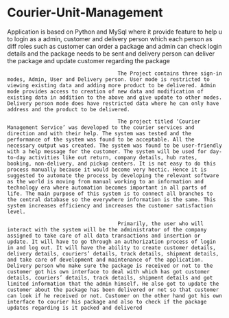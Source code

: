 # Courier-Unit-Management
Application is based on Python and MySql where it provide feature to help u to login as a admin, customer and delivery  person which each person as diff roles such as customer can order a package and admin can check login details and the package needs to be sent and delivery person can deliver the package and update customer regarding the package

                                        The Project contains three sign-in modes, Admin, User and Delivery person. User mode is restricted to viewing existing data and adding more product to be delivered. Admin mode provides access to creation of new data and modification of existing data in addition to the above and give update to other modes. Delivery person mode does have restricted data where he can only have address and the product to be delivered.

                                        The project titled ‘Courier Management Service’ was developed to the courier services and direction and with their help. The system was tested and the performance of the system was found to be acceptable. All the necessary output was created. The system was found to be user-friendly with a help message for the customer. The system will be used for day-to-day activities like out return, company details, hub rates, booking, non-delivery, and pickup centers. It is not easy to do this process manually because it would become very hectic. Hence it is suggested to automate the process by developing the relevant software as the world is moving from manual working to an information and technology era where automation becomes important in all parts of life. The main purpose of this system is to connect all branches to the central database so the everywhere information is the same. This system increases efficiency and increases the customer satisfaction level.

                                        Primarily, the user who will interact with the system will be the administrator of the company assigned to take care of all data transactions and insertion or update. It will have to go through an authorization process of login in and log out. It will have the ability to create customer details, delivery details, couriers’ details, track details, shipment details, and take care of development and maintenance of the application. Delivery person who make sure the package is received or not to the customer got his own interface to deal with which has got customer details, couriers’ details, track details, shipment details and got limited information that the admin himself. He also got to update the customer about the package has been delivered or not so that customer can look if he received or not. Customer on the other hand got his own interface to courier his package and also to check if the package updates regarding is it packed and delivered
